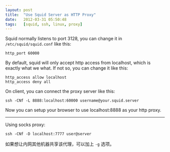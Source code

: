 ```yaml
---
layout: post
title:  "Use Squid Server as HTTP Proxy"
date:   2012-03-31 05:50:48
tags:   [squid, ssh, linux, proxy]
---
```


Squid normally listens to port 3128, you can change it in `/etc/squid/squid.conf` like this:

```
http_port 60000
```

By default, squid will only accept http access from localhost, which is exactly what we what. If not so, you can change it like this:


```
http_access allow localhost
http_access deny all
```

On client, you can connect the proxy server like this:


```
ssh -CNf -L 8888:localhost:60000 username@your.squid.server
```

Now you can setup your browser to use localhost:8888 as your http proxy.

---------------------------

Using socks proxy:


```
ssh -CNf -D localhost:7777 user@server
```

如果想让内网其他机器共享该代理，可以加上 `-g` 选项。